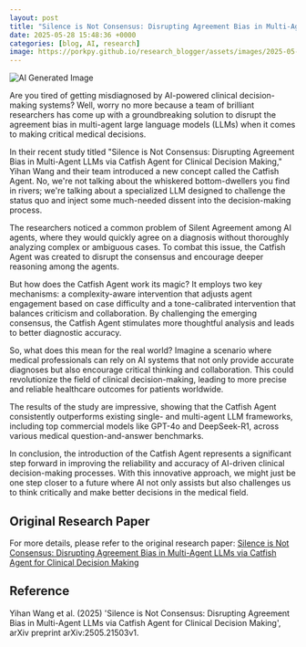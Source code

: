 ```yaml
---
layout: post
title: "Silence is Not Consensus: Disrupting Agreement Bias in Multi-Agent LLMs via Catfish Agent for Clinical Decision Making"
date: 2025-05-28 15:48:36 +0000
categories: [blog, AI, research]
image: https://porkpy.github.io/research_blogger/assets/images/2025-05-28-6646b218.png
---
```

![AI Generated Image](https://porkpy.github.io/research_blogger/assets/images/2025-05-28-6646b218.png)

Are you tired of getting misdiagnosed by AI-powered clinical decision-making systems? Well, worry no more because a team of brilliant researchers has come up with a groundbreaking solution to disrupt the agreement bias in multi-agent large language models (LLMs) when it comes to making critical medical decisions. 

In their recent study titled "Silence is Not Consensus: Disrupting Agreement Bias in Multi-Agent LLMs via Catfish Agent for Clinical Decision Making," Yihan Wang and their team introduced a new concept called the Catfish Agent. No, we're not talking about the whiskered bottom-dwellers you find in rivers; we're talking about a specialized LLM designed to challenge the status quo and inject some much-needed dissent into the decision-making process.

The researchers noticed a common problem of Silent Agreement among AI agents, where they would quickly agree on a diagnosis without thoroughly analyzing complex or ambiguous cases. To combat this issue, the Catfish Agent was created to disrupt the consensus and encourage deeper reasoning among the agents.

But how does the Catfish Agent work its magic? It employs two key mechanisms: a complexity-aware intervention that adjusts agent engagement based on case difficulty and a tone-calibrated intervention that balances criticism and collaboration. By challenging the emerging consensus, the Catfish Agent stimulates more thoughtful analysis and leads to better diagnostic accuracy.

So, what does this mean for the real world? Imagine a scenario where medical professionals can rely on AI systems that not only provide accurate diagnoses but also encourage critical thinking and collaboration. This could revolutionize the field of clinical decision-making, leading to more precise and reliable healthcare outcomes for patients worldwide.

The results of the study are impressive, showing that the Catfish Agent consistently outperforms existing single- and multi-agent LLM frameworks, including top commercial models like GPT-4o and DeepSeek-R1, across various medical question-and-answer benchmarks.

In conclusion, the introduction of the Catfish Agent represents a significant step forward in improving the reliability and accuracy of AI-driven clinical decision-making processes. With this innovative approach, we might just be one step closer to a future where AI not only assists but also challenges us to think critically and make better decisions in the medical field.

## Original Research Paper
For more details, please refer to the original research paper:
[Silence is Not Consensus: Disrupting Agreement Bias in Multi-Agent LLMs via Catfish Agent for Clinical Decision Making](http://arxiv.org/abs/2505.21503v1)

## Reference
Yihan Wang et al. (2025) 'Silence is Not Consensus: Disrupting Agreement Bias in Multi-Agent LLMs via Catfish Agent for Clinical Decision Making', arXiv preprint arXiv:2505.21503v1.

